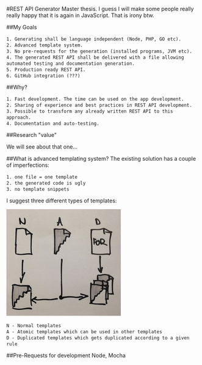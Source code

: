 #REST API Generator
Master thesis. I guess I will make some people really really happy that it is again in JavaScript. That is irony btw.

##My Goals

	1. Generating shall be language independent (Node, PHP, GO etc).
	2. Advanced template system.
	3. No pre-requests for the generation (installed programs, JVM etc).
	4. The generated REST API shall be delivered with a file allowing automated testing and documentation generation.
	5. Production ready REST API.
	6. GitHub integration (???)
	
##Why?

	1. Fast development. The time can be used on the app development.
	2. Sharing of experience and best practices in REST API development.
	3. Possible to transform any already written REST API to this approach.
	4. Documentation and auto-testing.

##Research "value"

We will see about that one...

##What is advanced templating system?
The existing solution has a couple of imperfections:

	1. one file = one template
	2. the generated code is ugly
	3. no template snippets
	
I suggest three different types of templates:

![Picture with templates](https://raw.githubusercontent.com/RassaLibre/rest-api-generator/master/docs/templates.jpg "Three different type of templates")

	N - Normal templates
	A - Atomic templates which can be used in other templates
	D - Duplicated templates which gets duplicated according to a given rule
	

##Pre-Requests for development
Node, Mocha